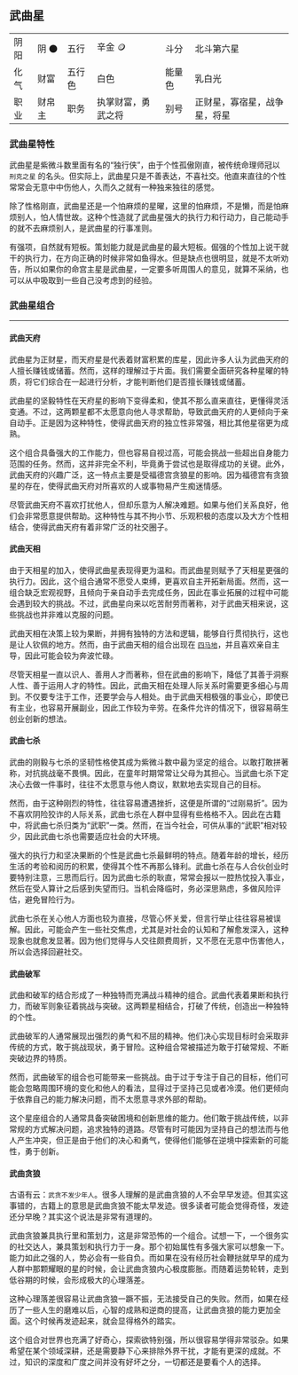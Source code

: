 ## 武曲星

<table class="star-card">
  <tr>
    <td>阴阳</td>
    <td>阴 🌑</td>
    <td>五行</td>
    <td>辛金 🪙</td>
    <td>斗分</td>
    <td>北斗第六星</td>
  </tr>
  <tr>
    <td>化气</td>
    <td>财富</td>
    <td>五行色</td>
    <td>白色</td>
    <td>能量色</td>
    <td>乳白光</td>
  </tr>
  <tr>
    <td>职业</td>
    <td>财帛主</td>
    <td>职务</td>
    <td>执掌财富，勇武之将</td>
    <td>别号</td>
    <td>正财星，寡宿星，战争星，将星</td>
  </tr> 
</table>

### 武曲星特性

武曲星是紫微斗数里面有名的“独行侠”，由于个性孤傲刚直，被传统命理师冠以 `刑克之星` 的名头。但实际上，武曲星只是不善表达，不喜社交。他直来直往的个性常常会无意中中伤他人，久而久之就有一种独来独往的感觉。

除了性格刚直，武曲星还是一个怕麻烦的星曜，这里的怕麻烦，不是懒，而是怕麻烦别人，怕人情世故。这种个性造就了武曲星强大的执行力和行动力，自己能动手的就不去麻烦别人，是武曲星的行事准则。

有强项，自然就有短板。策划能力就是武曲星的最大短板。倔强的个性加上说干就干的执行力，在方向正确的时候非常如鱼得水。但是缺点也很明显，就是不太听劝告，所以如果你的命宫主星是武曲星，一定要多听周围人的意见，就算不采纳，也可以从中吸取到一些自己没考虑到的经验。

### 武曲星组合

---

#### 武曲天府

武曲星为正财星，而天府星是代表着财富积累的库星，因此许多人认为武曲天府的人擅长赚钱或储蓄。然而，这样的理解过于片面。我们需要全面研究各种星曜的特质，将它们综合在一起进行分析，才能判断他们是否擅长赚钱或储蓄。

武曲星的坚毅特性在天府星的影响下变得柔和，使其不那么直来直往，更懂得灵活变通。不过，这两颗星都不太愿意向他人寻求帮助，导致武曲天府的人更倾向于亲自动手。正是因为这种特性，使得武曲天府的独立性非常强，相比其他星宿更为成熟。

这个组合具备强大的工作能力，但也容易自视过高，可能会挑战一些超出自身能力范围的任务。然而，这并非完全不利，毕竟勇于尝试也是取得成功的关键。此外，武曲天府的兴趣广泛，这一特点主要是受福德宫贪狼星的影响。因为福德宫有贪狼星的存在，使得武曲天府对所喜欢的人或事物易产生痴迷情感。

尽管武曲天府不喜欢打扰他人，但却乐意为人解决难题。如果与他们关系良好，他们会非常愿意提供帮助。这种特性与其不拘小节、乐观积极的态度以及大方个性相结合，使得武曲天府有着非常广泛的社交圈子。

#### 武曲天相

由于天相星的加入，使得武曲星表现得更为温和。而武曲星则赋予了天相星更强的执行力。因此，这个组合通常不愿受人束缚，更喜欢自主开拓新局面。然而，这一组合缺乏宏观视野，且倾向于亲自动手去完成任务，因此在事业拓展的过程中可能会遇到较大的挑战。不过，武曲星向来以吃苦耐劳而著称，对于武曲天相来说，这些挑战也并非难以克服的问题。

武曲天相在决策上较为果断，并拥有独特的方法和逻辑，能够自行贯彻执行，这也是让人钦佩的地方。然而，由于武曲天相的组合出现在 [`四马地`](./palace.md#四生地)，并且喜欢亲自主导，因此可能会较为奔波忙碌。

尽管天相星一直以识人、善用人才而著称，但在武曲的影响下，降低了其善于洞察人性、善于运用人才的特性。因此，武曲天相在处理人际关系时需要更多细心与周到。不仅要专注于工作，还要学会与人相处。由于武曲天相极强的事业心，即使已有主业，也容易开展副业，因此工作较为辛劳。在条件允许的情况下，很容易萌生创业创新的想法。

#### 武曲七杀

武曲的刚毅与七杀的坚韧性格使其成为紫微斗数中最为坚定的组合。以敢打敢拼著称，对抗挑战毫不畏惧。因此，在童年时期常常让父母为其担心。当武曲七杀下定决心去做一件事时，往往不太愿意与他人商议，默默地去实现自己的目标。

然而，由于这种刚烈的特性，往往容易遭遇挫折，这便是所谓的“过刚易折”。因为不喜欢阴险狡诈的人际关系，武曲七杀在人群中显得有些格格不入。因此在古籍中，将武曲七杀归类为“武职”一类。然而，在当今社会，可供从事的“武职”相对较少，因此武曲七杀也需要适应社会的大环境。

强大的执行力和坚决果断的个性是武曲七杀最鲜明的特点。随着年龄的增长，经历生活的考验和阅历的积累，使得其个性不再那么锋利。武曲七杀在与人合伙创业时要特别注意，三思而后行。因为武曲七杀的耿直，常常会报以一腔热忱投入事业，然后在受人算计之后感到失望而归。当机会降临时，务必深思熟虑，多做风险评估，避免冒险行为。

武曲七杀在关心他人方面也较为直接，尽管心怀关爱，但言行举止往往容易被误解。因此，可能会产生一些社交焦虑，尤其是对社会的认知和了解愈发深入，这种现象也就愈发显著。因为他们觉得与人交往颇费周折，又不愿在无意中伤害他人，所以会选择回避社交。

#### 武曲破军

武曲和破军的结合形成了一种独特而充满战斗精神的组合。武曲代表着果断和执行力，而破军则象征着挑战与突破。这两颗星相结合，打破了传统，创造出一种独特的个性。

武曲破军的人通常展现出强烈的勇气和不屈的精神。他们决心实现目标时会采取非传统的方式，敢于挑战现状，勇于冒险。这种组合常被描述为敢于打破常规、不断突破边界的特质。

然而，武曲破军的组合也可能带来一些挑战。由于过于专注于自己的目标，他们可能会忽略周围环境的变化和他人的看法，显得过于坚持己见或者冷漠。他们更倾向于依靠自己的能力解决问题，而不太愿意寻求外部的帮助。

这个星座组合的人通常具备突破困境和创新思维的能力。他们敢于挑战传统，以非常规的方式解决问题，追求独特的道路。尽管有时可能因为坚持自己的想法而与他人产生冲突，但正是由于他们的决心和勇气，使得他们能够在逆境中探索新的可能性，勇于创新。

#### 武曲贪狼

古语有云：`武贪不发少年人`。很多人理解的是武曲贪狼的人不会早早发迹。但其实这事错的，古籍上的意思是武曲贪狼不能太早发迹。很多读者可能会觉得奇怪，发迹还分早晚？其实这个说法是非常有道理的。

武曲贪狼兼具执行里和策划力，这是非常恐怖的一个组合。试想一下，一个很务实的社交达人，兼具策划和执行力于一身。那个初始属性有多强大家可以想象一下。能力如此之强的人，势必会有一些自负。而如果在没有经历社会鞭挞就早早的成为人群中那颗耀眼的星的时候，会让武曲贪狼内心极度膨胀。而随着运势轮转，走到低谷期的时候，会形成极大的心理落差。

这种心理落差很容易让武曲贪狼一蹶不振，无法接受自己的失败。然而，如果在经历了一些人生的磨难以后，心智的成熟和逆商的提高，让武曲贪狼的能力更加全面。这个时候再发迹起来，就会显得格外的踏实。

这个组合对世界也充满了好奇心，探索欲特别强，所以很容易学得非常驳杂。如果希望在某个领域深耕，还是需要静下心来排除外界干扰，才能有更深的成就。不过，知识的深度和广度之间并没有好坏之分，一切都还是要看个人的选择。
